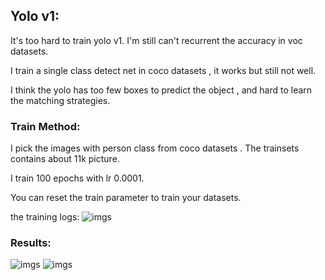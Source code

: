## Yolo v1: 
It's too hard to train yolo v1. I'm still can't recurrent the accuracy in voc datasets. 

I train a single class detect net in coco datasets , it works but still not well. 

I think the yolo has too few boxes to predict the object , and hard to learn the matching strategies.

### Train Method:
I pick the images with person class from coco datasets . The trainsets contains about 11k picture.

I train 100 epochs with lr 0.0001.

You can reset the train parameter to train your datasets.

the training logs:
![imgs](https://raw.githubusercontent.com/Tshzzz/pytorch_yolov1/master/imgs/train_log.png)


### Results:
![imgs](https://github.com/Tshzzz/pytorch_yolov1/raw/master/imgs/000000001591.jpg)
![imgs](https://github.com/Tshzzz/pytorch_yolov1/raw/master/imgs/000000000692.jpg)
